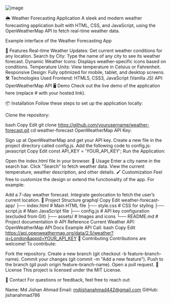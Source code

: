 ![image](https://github.com/user-attachments/assets/e79b7e97-4ec3-408b-8713-fb93659e39cb)


🌦 Weather Forecasting Application
A sleek and modern weather forecasting application built with HTML, CSS, and JavaScript, using the OpenWeatherMap API to fetch real-time weather data.


Example interface of the Weather Forecasting App

🚀 Features
Real-time Weather Updates: Get current weather conditions for any location.
Search by City: Type the name of any city to see its weather forecast.
Dynamic Weather Icons: Displays weather-specific icons based on conditions.
Temperature Units: View temperature in Celsius or Fahrenheit.
Responsive Design: Fully optimized for mobile, tablet, and desktop screens.
🛠️ Technologies Used
Frontend: HTML5, CSS3, JavaScript (Vanilla JS)
API: OpenWeatherMap API
🖥️ Demo
Check out the live demo of the application here (replace # with your hosted link).

📦 Installation
Follow these steps to set up the application locally:

Clone the repository:

bash
Copy
Edit
git clone https://github.com/yourusername/weather-forecast.git
cd weather-forecast
OpenWeatherMap API Key:

Sign up at OpenWeatherMap and get your API key.
Create a new file in the project directory called config.js.
Add the following code to config.js:
javascript
Copy
Edit
const API_KEY = 'YOUR_API_KEY';
Run the Application:

Open the index.html file in your browser.
📄 Usage
Enter a city name in the search bar.
Click "Search" to fetch weather data.
View the current temperature, weather description, and other details.
🖌️ Customization
Feel free to customize the design or extend the functionality of the app. For example:

Add a 7-day weather forecast.
Integrate geolocation to fetch the user’s current location.
📂 Project Structure
graphql
Copy
Edit
weather-forecast-app/
├── index.html         # Main HTML file
├── style.css          # CSS for styling
├── script.js          # Main JavaScript file
├── config.js          # API key configuration (excluded from Git)
├── assets/            # Images and icons
└── README.md          # Project documentation
🌐 API Reference
Current Weather API: OpenWeatherMap API Docs
Example API Call:
bash
Copy
Edit
https://api.openweathermap.org/data/2.5/weather?q=London&appid=YOUR_API_KEY
🤝 Contributing
Contributions are welcome! To contribute:

Fork the repository.
Create a new branch (git checkout -b feature-branch-name).
Commit your changes (git commit -m "Add a new feature").
Push to the branch (git push origin feature-branch-name).
Open a pull request.
📜 License
This project is licensed under the MIT License.

📧 Contact
For questions or feedback, feel free to reach out:

Name: Md Jishan Ahmad
Email: mdjishanahmad442@gmail.com
GitHub: jishanahmad786
